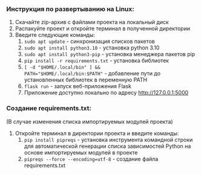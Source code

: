 ### Инструкция по развертыванию на Linux:
1. Скачайте zip-архив с файлами проекта на локальный диск
2. Распакуйте проект и откройте терминал в полученной директории 
3. Введите следующие команды:
   1. <code>sudo apt update</code> - синхронизация списков пакетов
   2. <code>sudo apt install python3.10</code> - установка python 3.10
   3. <code>sudo apt install python3-pip</code> - установка менеджера пакетов pip
   4. <code>pip install -r requirements.txt</code> - установка библиотек
   5. <code>[ -d "$HOME/.local/bin" ] && PATH="$HOME/.local/bin:$PATH"</code> - добавление пути до установленных библиотек в переменную PATH
   6. <code>flask run</code> - запуск веб-приложения Flask 
   7. Приложение доступно локально по адресу http://127.0.0.1:5000

### Создание requirements.txt:
(В случае изменения списка импортируемых модулей проекта) 
1. Откройте терминал в директории проекта и введите команды: 
   1. <code>pip install pipreqs</code> - установка инструмента командной строки для автоматической генерации списка зависимостей Python на основе импортируемых модулей в проекте
   2. <code>pipreqs --force --encoding=utf-8</code> - создание файла requirements.txt